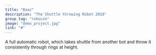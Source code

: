 ```yaml
---
title: "Baaz"
description: "The Shuttle throwing Robot 2018"
group_tag: "robocon"
image: "demo_project.jpg" 
link: "#"
---
```


A full automatic robot, which takes shuttle from another bot and throw it consistently through rings at height. 